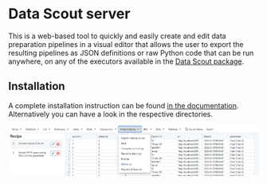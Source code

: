 # Data Scout server
This is a web-based tool to quickly and easily create and edit data preparation pipelines in a visual editor that allows the user to export the resulting pipelines as JSON definitions or raw Python code that can be run anywhere, on any of the executors available in the [Data Scout package](https://github.com/janthiemen/data_scout).

## Installation
A complete installation instruction can be found [in the documentation](https://janthiemen.github.io/data_scout/pages/server.html). Alternatively you can have a look in the respective directories.

![Screenshot of the interface](screenshot.png)